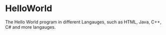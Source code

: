 # HelloWorld
The Hello World program in different Langauges, such as HTML, Java, C++, C# and more langauges.
